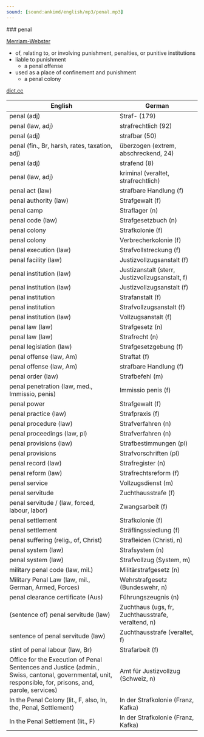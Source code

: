 ```yaml
---
sound: [sound:ankimd/english/mp3/penal.mp3]
---
```


\### penal

[Merriam-Webster](https://www.merriam-webster.com/dictionary/penal)

- of, relating to, or involving punishment, penalties, or punitive institutions
- liable to punishment
    - a penal offense
- used as a place of confinement and punishment
    - a penal colony

[dict.cc](https://www.dict.cc/penal)

| English        | German       |
| -------------- | ------------ |
| penal (adj) | Straf- (179) |
| penal (law, adj) | strafrechtlich (92) |
| penal (adj) | strafbar (50) |
| penal (fin., Br, harsh, rates, taxation, adj) | überzogen (extrem, abschreckend, 24) |
| penal (adj) | strafend (8) |
| penal (law, adj) | kriminal (veraltet, strafrechtlich) |
| penal act (law) | strafbare Handlung (f) |
| penal authority (law) | Strafgewalt (f) |
| penal camp | Straflager (n) |
| penal code (law) | Strafgesetzbuch <StGB> (n) |
| penal colony | Strafkolonie (f) |
| penal colony | Verbrecherkolonie (f) |
| penal execution (law) | Strafvollstreckung (f) |
| penal facility (law) | Justizvollzugsanstalt <JVA> (f) |
| penal institution (law) | Justizanstalt (sterr, Justizvollzugsanstalt, f) |
| penal institution (law) | Justizvollzugsanstalt <JVA> (f) |
| penal institution | Strafanstalt (f) |
| penal institution | Strafvollzugsanstalt (f) |
| penal institution (law) | Vollzugsanstalt (f) |
| penal law (law) | Strafgesetz (n) |
| penal law (law) | Strafrecht (n) |
| penal legislation (law) | Strafgesetzgebung (f) |
| penal offense (law, Am) | Straftat (f) |
| penal offense (law, Am) | strafbare Handlung (f) |
| penal order (law) | Strafbefehl (m) |
| penal penetration (law, med., Immissio, penis) | Immissio penis (f) |
| penal power | Strafgewalt (f) |
| penal practice (law) | Strafpraxis (f) |
| penal procedure (law) | Strafverfahren (n) |
| penal proceedings (law, pl) | Strafverfahren (n) |
| penal provisions (law) | Strafbestimmungen (pl) |
| penal provisions | Strafvorschriften (pl) |
| penal record (law) | Strafregister (n) |
| penal reform (law) | Strafrechtsreform (f) |
| penal service | Vollzugsdienst (m) |
| penal servitude | Zuchthausstrafe (f) |
| penal servitude / (law, forced, labour, labor) | Zwangsarbeit (f) |
| penal settlement | Strafkolonie (f) |
| penal settlement | Sträflingssiedlung (f) |
| penal suffering (relig., of, Christ) | Strafleiden (Christi, n) |
| penal system (law) | Strafsystem (n) |
| penal system (law) | Strafvollzug (System, m) |
| military penal code (law, mil.) | Militärstrafgesetz (n) |
| Military Penal Law (law, mil., German, Armed, Forces) | Wehrstrafgesetz <WStG> (Bundeswehr, n) |
| penal clearance certificate (Aus) | Führungszeugnis (n) |
| (sentence of) penal servitude (law) | Zuchthaus (ugs, fr, Zuchthausstrafe, veraltend, n) |
| sentence of penal servitude (law) | Zuchthausstrafe (veraltet, f) |
| stint of penal labour (law, Br) | Strafarbeit (f) |
| Office for the Execution of Penal Sentences and Justice (admin., Swiss, cantonal, governmental, unit, responsible, for, prisons, and, parole, services) | Amt für Justizvollzug (Schweiz, n) |
| In the Penal Colony (lit., F, also, In, the, Penal, Settlement) | In der Strafkolonie (Franz, Kafka) |
| In the Penal Settlement (lit., F) | In der Strafkolonie (Franz, Kafka) |
